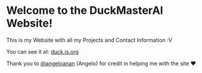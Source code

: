 # Welcome to the DuckMasterAl Website!
This is my Website with all my Projects and Contact Information :V

You can see it at: [duck.js.org](https://duck.js.org)

Thank you to [@angeloanan](angeloanan.xyz) (Angelo) for credit in helping me with the site :heart:
